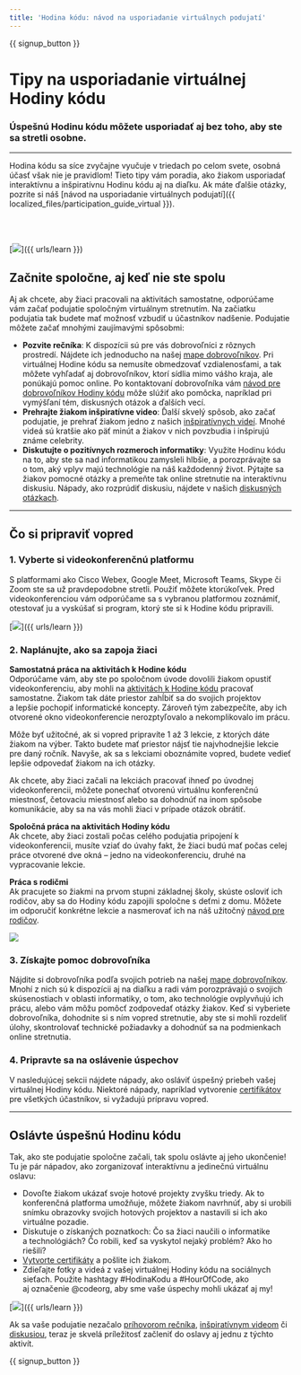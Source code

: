 ```yaml
---
title: 'Hodina kódu: návod na usporiadanie virtuálnych podujatí'
---
```


{{ signup_button }}

# Tipy na usporiadanie virtuálnej Hodiny kódu

### Úspešnú Hodinu kódu môžete usporiadať aj bez toho, aby ste sa stretli osobne.

***

Hodina kódu sa síce zvyčajne vyučuje v triedach po celom svete, osobná účasť však nie je pravidlom! Tieto tipy vám poradia, ako žiakom usporiadať interaktívnu a inšpiratívnu Hodinu kódu aj na diaľku.  Ak máte ďalšie otázky, pozrite si náš [návod na usporiadanie virtuálnych podujatí]({{ localized_files/participation_guide_virtual }}).

<br><br>

[<img src="/images/fit-600/Marketing/pexels-andrea-piacquadio-3762940.jpg" />]({{ urls/learn }})

## Začnite spoločne, aj keď nie ste spolu
Aj ak chcete, aby žiaci pracovali na aktivitách samostatne, odporúčame vám začať podujatie spoločným virtuálnym stretnutím. Na začiatku podujatia tak budete mať možnosť vzbudiť u účastníkov nadšenie. Podujatie môžete začať mnohými zaujímavými spôsobmi: 

<ul>
<li><b>Pozvite rečníka</b>: K dispozícii sú pre vás dobrovoľníci z rôznych prostredí. Nájdete ich jednoducho na našej <a href="https://code.org/volunteer/local">mape dobrovoľníkov</a>. Pri virtuálnej Hodine kódu sa nemusíte obmedzovať vzdialenosťami, a tak môžete vyhľadať aj dobrovoľníkov, ktorí sídlia mimo vášho kraja, ale ponúkajú pomoc online. Po kontaktovaní dobrovoľníka vám <a href="http://hourofcode.com/us/how-to/volunteers">návod pre dobrovoľníkov Hodiny kódu</a> môže slúžiť ako pomôcka, napríklad pri vymýšľaní tém, diskusných otázok a ďalších vecí.</li> 
<li><b>Prehrajte žiakom inšpiratívne video</b>: Ďalší skvelý spôsob, ako začať podujatie, je prehrať žiakom jedno z našich <a href="http://hourofcode.com/us/promote/resources#videos">inšpiratívnych videí</a>. Mnohé videá sú kratšie ako päť minút a žiakov v nich povzbudia i inšpirujú známe celebrity.</li> 
<li><b>Diskutujte o pozitívnych rozmeroch informatiky</b>: Využite Hodinu kódu na to, aby ste sa nad informatikou zamysleli hlbšie, a porozprávajte sa o tom, aký vplyv majú technológie na náš každodenný život. Pýtajte sa žiakov pomocné otázky a premeňte tak online stretnutie na interaktívnu diskusiu. Nápady, ako rozprúdiť diskusiu, nájdete v našich <a href="https://code.org/csforgood#prompts">diskusných otázkach</a>.</li>
</ul>

---

## Čo si pripraviť vopred

### 1. Vyberte si videokonferenčnú platformu
S platformami ako Cisco Webex, Google Meet, Microsoft Teams, Skype či Zoom ste sa už pravdepodobne stretli. Použiť môžete ktorúkoľvek. Pred videokonferenciou vám odporúčame sa s vybranou platformou zoznámiť, otestovať ju a vyskúšať si program, ktorý ste si k Hodine kódu pripravili.

[<img src="/images/fit-600/Marketing/photo-of-boy-video-calling-with-a-woman-4145197.jpg" />]({{ urls/learn }})

### 2. Naplánujte, ako sa zapoja žiaci
**Samostatná práca na aktivitách k Hodine kódu**<br> Odporúčame vám, aby ste po spoločnom úvode dovolili žiakom opustiť videokonferenciu, aby mohli na <a href="https://hourofcode.com/us/learn">aktivitách k Hodine kódu</a> pracovať samostatne. Žiakom tak dáte priestor zahĺbiť sa do svojich projektov a lepšie pochopiť informatické koncepty. Zároveň tým zabezpečíte, aby ich otvorené okno videokonferencie nerozptyľovalo a nekomplikovalo im prácu.

Môže byť užitočné, ak si vopred pripravíte 1 až 3 lekcie, z ktorých dáte žiakom na výber. Takto budete mať priestor nájsť tie najvhodnejšie lekcie pre daný ročník. Navyše, ak sa s lekciami oboznámite vopred, budete vedieť lepšie odpovedať žiakom na ich otázky.

Ak chcete, aby žiaci začali na lekciách pracovať ihneď po úvodnej videokonferencii, môžete ponechať otvorenú virtuálnu konferenčnú miestnosť, četovaciu miestnosť alebo sa dohodnúť na inom spôsobe komunikácie, aby sa na vás mohli žiaci v prípade otázok obrátiť.

**Spoločná práca na aktivitách Hodiny kódu**<br> Ak chcete, aby žiaci zostali počas celého podujatia pripojení k videokonferencii, musíte vziať do úvahy fakt, že žiaci budú mať počas celej práce otvorené dve okná – jedno na videokonferenciu, druhé na vypracovanie lekcie.

**Práca s rodičmi**<br> Ak pracujete so žiakmi na prvom stupni základnej školy, skúste osloviť ich rodičov, aby sa do Hodiny kódu zapojili spoločne s deťmi z domu. Môžete im odporučiť konkrétne lekcie a nasmerovať ich na náš užitočný <a href="https://hourofcode.com/us/how-to/parents">návod pre rodičov</a>.

[<img src="/images/fit-600/Marketing//happy-father-and-child-browsing-laptop-in-bedroom-4545778.jpg" />](https://hourofcode.com/us/how-to/parents)

### 3. Získajte pomoc dobrovoľníka
Nájdite si dobrovoľníka podľa svojich potrieb na našej <a href="https://code.org/volunteer/local">mape dobrovoľníkov</a>. Mnohí z nich sú k dispozícii aj na diaľku a radi vám porozprávajú o svojich skúsenostiach v oblasti informatiky, o tom, ako technológie ovplyvňujú ich prácu, alebo vám môžu pomôcť zodpovedať otázky žiakov. Keď si vyberiete dobrovoľníka, dohodnite si s ním vopred stretnutie, aby ste si mohli rozdeliť úlohy, skontrolovať technické požiadavky a dohodnúť sa na podmienkach online stretnutia.

### 4. Pripravte sa na oslávenie úspechov
V nasledujúcej sekcii nájdete nápady, ako osláviť úspešný priebeh vašej virtuálnej Hodiny kódu. Niektoré nápady, napríklad vytvorenie <a href="https://code.org/certificates">certifikátov</a> pre všetkých účastníkov, si vyžadujú prípravu vopred.

---

## Oslávte úspešnú Hodinu kódu

Tak, ako ste podujatie spoločne začali, tak spolu oslávte aj jeho ukončenie! Tu je pár nápadov, ako zorganizovať interaktívnu a jedinečnú virtuálnu oslavu:

- Dovoľte žiakom ukázať svoje hotové projekty zvyšku triedy. Ak to konferenčná platforma umožňuje, môžete žiakom navrhnúť, aby si urobili snímku obrazovky svojich hotových projektov a nastavili si ich ako virtuálne pozadie.
- Diskutuje o získaných poznatkoch: Čo sa žiaci naučili o informatike a technológiách? Čo robili, keď sa vyskytol nejaký problém? Ako ho riešili?
- <a href="https://code.org/certificates">Vytvorte certifikáty</a> a pošlite ich žiakom.
- Zdieľajte fotky a videá z vašej virtuálnej Hodiny kódu na sociálnych sieťach. Použite hashtagy #HodinaKodu a #HourOfCode, ako aj označenie @codeorg, aby sme vaše úspechy mohli ukázať aj my!

[<img src="/images/fit-600/Marketing/g8TUlHzF.jpeg" />]({{ urls/learn }})

Ak sa vaše podujatie nezačalo <a href="https://code.org/volunteer/local">príhovorom rečníka</a>, <a href="https://hourofcode.com/us/promote/resources#">inšpiratívnym videom</a> či <a href="https://code.org/csforgood#prompts">diskusiou</a>, teraz je skvelá príležitosť začleniť do oslavy aj jednu z týchto aktivít.

{{ signup_button }}
